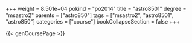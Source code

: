 +++
weight = 8.501e+04
pokind = "po2014"
title = "astro8501"
degree = "msastro2"
parents = ["astro850"]
tags = ["msastro2", "astro8501", "astro850"]
categories = ["course"]
bookCollapseSection = false
+++

{{< genCoursePage >}}
